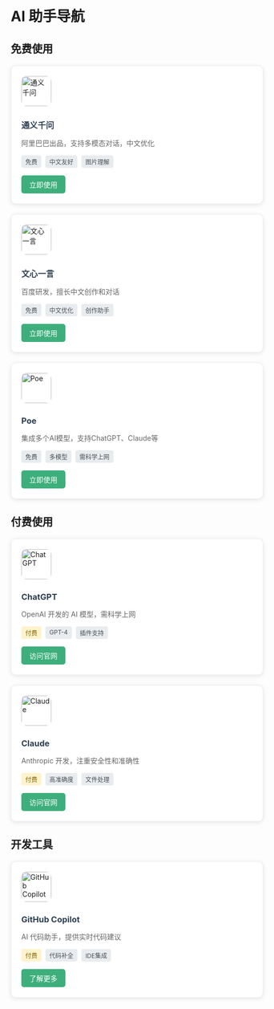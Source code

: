 # AI 助手导航

## 免费使用
<div class="ai-container">
  <div class="ai-card">
    <img src="https://gw.alipayobjects.com/zos/bmw-prod/b874caa9-4458-412a-9ac6-a61486180a62.svg" alt="通义千问" class="ai-logo"/>
    <div class="ai-content">
      <h3>通义千问</h3>
      <p>阿里巴巴出品，支持多模态对话，中文优化</p>
      <div class="ai-features">
        <span class="tag">免费</span>
        <span class="tag">中文友好</span>
        <span class="tag">图片理解</span>
      </div>
      <a href="https://tongyi.aliyun.com/" target="_blank" class="ai-button">立即使用</a>
    </div>
  </div>

  <div class="ai-card">
    <img src="https://www.baidu.com/favicon.ico" alt="文心一言" class="ai-logo"/>
    <div class="ai-content">
      <h3>文心一言</h3>
      <p>百度研发，擅长中文创作和对话</p>
      <div class="ai-features">
        <span class="tag">免费</span>
        <span class="tag">中文优化</span>
        <span class="tag">创作助手</span>
      </div>
      <a href="https://yiyan.baidu.com/" target="_blank" class="ai-button">立即使用</a>
    </div>
  </div>

  <div class="ai-card">
    <img src="https://psc2.cf2.poecdn.net/assets/apple-touch-icon.png" alt="Poe" class="ai-logo"/>
    <div class="ai-content">
      <h3>Poe</h3>
      <p>集成多个AI模型，支持ChatGPT、Claude等</p>
      <div class="ai-features">
        <span class="tag">免费</span>
        <span class="tag">多模型</span>
        <span class="tag">需科学上网</span>
      </div>
      <a href="https://poe.com" target="_blank" class="ai-button">立即使用</a>
    </div>
  </div>
</div>

## 付费使用
<div class="ai-container">
  <div class="ai-card">
    <img src="https://chat.openai.com/favicon.ico" alt="ChatGPT" class="ai-logo"/>
    <div class="ai-content">
      <h3>ChatGPT</h3>
      <p>OpenAI 开发的 AI 模型，需科学上网</p>
      <div class="ai-features">
        <span class="tag warning">付费</span>
        <span class="tag">GPT-4</span>
        <span class="tag">插件支持</span>
      </div>
      <a href="https://chat.openai.com" target="_blank" class="ai-button">访问官网</a>
    </div>
  </div>

  <div class="ai-card">
    <img src="https://claude.ai/favicon.ico" alt="Claude" class="ai-logo"/>
    <div class="ai-content">
      <h3>Claude</h3>
      <p>Anthropic 开发，注重安全性和准确性</p>
      <div class="ai-features">
        <span class="tag warning">付费</span>
        <span class="tag">高准确度</span>
        <span class="tag">文件处理</span>
      </div>
      <a href="https://claude.ai/" target="_blank" class="ai-button">访问官网</a>
    </div>
  </div>
</div>

## 开发工具
<div class="ai-container">
  <div class="ai-card">
    <img src="https://github.githubassets.com/favicons/favicon.svg" alt="GitHub Copilot" class="ai-logo"/>
    <div class="ai-content">
      <h3>GitHub Copilot</h3>
      <p>AI 代码助手，提供实时代码建议</p>
      <div class="ai-features">
        <span class="tag warning">付费</span>
        <span class="tag">代码补全</span>
        <span class="tag">IDE集成</span>
      </div>
      <a href="https://github.com/features/copilot" target="_blank" class="ai-button">了解更多</a>
    </div>
  </div>
</div>

<style>
.ai-container {
  display: grid;
  grid-template-columns: repeat(auto-fit, minmax(300px, 1fr));
  gap: 20px;
  margin: 20px 0;
}

.ai-card {
  border: 1px solid #eee;
  border-radius: 10px;
  padding: 20px;
  background: white;
  box-shadow: 0 2px 10px rgba(0,0,0,0.1);
  transition: transform 0.3s ease;
}

.ai-card:hover {
  transform: translateY(-5px);
}

.ai-logo {
  width: 60px;
  height: 60px;
  border-radius: 10px;
  margin-bottom: 15px;
}

.ai-content h3 {
  margin: 10px 0;
  color: #2c3e50;
}

.ai-content p {
  color: #666;
  margin-bottom: 15px;
}

.ai-features {
  display: flex;
  gap: 8px;
  margin-bottom: 15px;
  flex-wrap: wrap;
}

.tag {
  padding: 4px 8px;
  border-radius: 4px;
  font-size: 12px;
  background: #e9ecef;
  color: #495057;
}

.tag.warning {
  background: #fff3cd;
  color: #856404;
}

.ai-button {
  display: inline-block;
  padding: 8px 16px;
  background: #3eaf7c;
  color: white;
  border-radius: 5px;
  text-decoration: none;
  transition: background 0.3s ease;
}

.ai-button:hover {
  background: #2c855b;
}
</style>